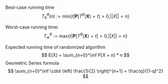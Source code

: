 Best-case running time
$$
T_b^R(n) := \text{min}\{t | \mathbf{P}[T^R(\mathbf{X})=t]>0, ||X||=n\}
$$

Worst-case running time:
$$
T_w^R := \text{max}\{t | \mathbf{P}[T^R(\mathbf{X})=t]>0, ||X||=n\}
$$

Expected running time of randomized algorithm
$$
E[X] = \sum_{n=0}^\inf P[X = n] * n 
$$
Geometric Series formula
$$
\sum_{n=0}^\inf \cdot \left( \frac{1}{2} \right)^{n+1} = \frac{q}{(1-q)^2}
$$

